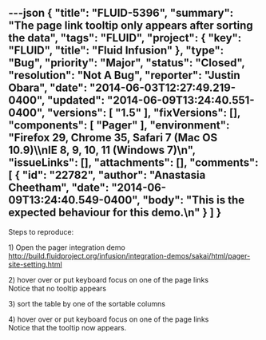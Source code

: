 ---json
{
  "title": "FLUID-5396",
  "summary": "The page link tooltip only appears after sorting the data",
  "tags": "FLUID",
  "project": {
    "key": "FLUID",
    "title": "Fluid Infusion"
  },
  "type": "Bug",
  "priority": "Major",
  "status": "Closed",
  "resolution": "Not A Bug",
  "reporter": "Justin Obara",
  "date": "2014-06-03T12:27:49.219-0400",
  "updated": "2014-06-09T13:24:40.551-0400",
  "versions": [
    "1.5"
  ],
  "fixVersions": [],
  "components": [
    "Pager"
  ],
  "environment": "Firefox 29, Chrome 35, Safari 7 (Mac OS 10.9)\\\nIE 8, 9, 10, 11 (Windows 7)\n",
  "issueLinks": [],
  "attachments": [],
  "comments": [
    {
      "id": "22782",
      "author": "Anastasia Cheetham",
      "date": "2014-06-09T13:24:40.549-0400",
      "body": "This is the expected behaviour for this demo.\n"
    }
  ]
}
---
Steps to reproduce:

1\) Open the pager integration demo\
<http://build.fluidproject.org/infusion/integration-demos/sakai/html/pager-site-setting.html>

2\) hover over or put keyboard focus on one of the page links\
Notice that no tooltip appears

3\) sort the table by one of the sortable columns

4\) hover over or put keyboard focus on one of the page links\
Notice that the tooltip now appears.

        